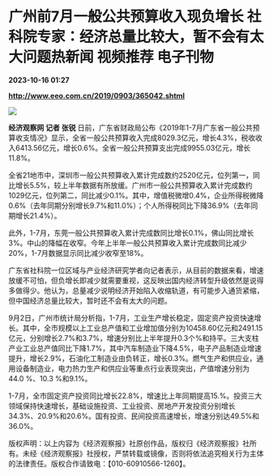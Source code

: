 # 广州前7月一般公共预算收入现负增长 社科院专家：经济总量比较大，暂不会有太大问题热新闻 视频推荐 电子刊物

**2023-10-16 01:27**

**http://www.eeo.com.cn/2019/0903/365042.shtml**

![](http://upload.eeo.com.cn/2019/0903/thumb_650_305_1567513884512.jpg)

**经济观察网 记者 张锐** 日前，广东省财政局公布《2019年1-7月广东省一般公共预算收支情况》显示，全省一般公共预算收入完成8029.3亿元，增长4.3%，税收收入6413.56亿元，增长0.6%。全省一般公共预算支出完成9955.03亿元，增长11.8%。

全省21地市中，深圳市一般公共预算收入累计完成数约2520亿元，位列第一，同比增长5.5%，较上半年数据有所放缓。广州市一般公共预算收入累计完成数约1029亿元，位列第二，同比减少0.1%。其中，增值税微增0.4%，企业所得税微降0.6%（去年同期分别增长9.7%和11.0%）；个人所得税同比下降36.9%（去年同期增长21.4%）。

此外，1-7月，东莞一般公共预算收入累计完成数同比增长0.1%，佛山同比增长3%。中山的降幅在收窄。今年上半年一般公共预算收入累计完成数同比减少20%，1-7月数据显示同比减少收窄至18%。

广东省社科院一位区域与产业经济研究学者向记者表示，从目前的数据来看，增速放缓不可怕，但负增长即减少就需要重视，这反映出国内经济转型升级依然是说得多做得少。他认为，总量减少说明经济开始陷入收缩轨道，有可能步入通货紧缩，但中国经济总量比较大，暂时还不会有太大的问题。

9月2日，广州市统计局分析指，1-7月，工业生产增长稳定，固定资产投资快速增长。其中，全市规模以上工业总产值和工业增加值分别为10458.60亿元和2491.15亿元，分别增长2.7%和3.7%，增速分别比上半年提升0.3个%和持平。三大支柱产业工业总产值同比下降1.7%，其中汽车制造业下降4.5%，电子产品制造业增速提升，增长2.9%，石油化工制造业由负转正，增长0.3%。燃气生产和供应业，通用设备制造业，电力热力生产和供应业等重点行业表现突出，产值增速分别为44.0 %、10.3 %和9.1%。

1-7月，全市固定资产投资同比增长22.8%，增速比上年同期提高15.%。投资三大领域保持快速增长，基础设施投资、工业投资、房地产开发投资分别增长34.3%、20.9%和20.6%。国有投资、民间投资高速增长，增速分别达49.5%和36.0%。

版权声明：以上内容为《经济观察报》社原创作品，版权归《经济观察报》社所有。未经《经济观察报》社授权，严禁转载或镜像，否则将依法追究相关行为主体的法律责任。版权合作请致电：【010-60910566-1260】。